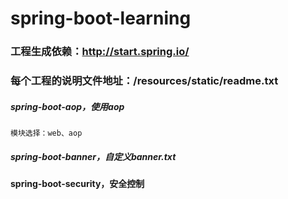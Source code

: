 # spring-boot-learning

###  工程生成依赖：http://start.spring.io/
###   每个工程的说明文件地址：/resources/static/readme.txt

##### spring-boot-aop，使用aop
    模块选择：web、aop


##### spring-boot-banner，自定义banner.txt


####  spring-boot-security，安全控制


